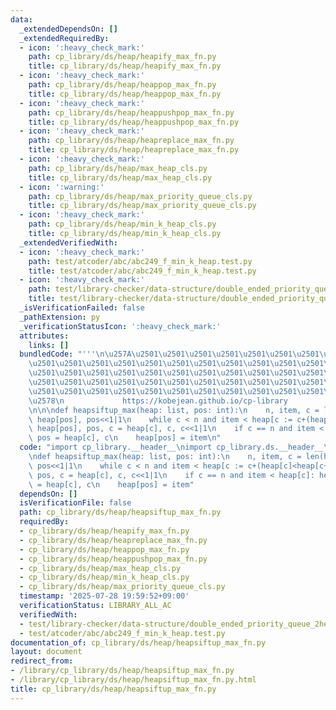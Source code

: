 ```yaml
---
data:
  _extendedDependsOn: []
  _extendedRequiredBy:
  - icon: ':heavy_check_mark:'
    path: cp_library/ds/heap/heapify_max_fn.py
    title: cp_library/ds/heap/heapify_max_fn.py
  - icon: ':heavy_check_mark:'
    path: cp_library/ds/heap/heappop_max_fn.py
    title: cp_library/ds/heap/heappop_max_fn.py
  - icon: ':heavy_check_mark:'
    path: cp_library/ds/heap/heappushpop_max_fn.py
    title: cp_library/ds/heap/heappushpop_max_fn.py
  - icon: ':heavy_check_mark:'
    path: cp_library/ds/heap/heapreplace_max_fn.py
    title: cp_library/ds/heap/heapreplace_max_fn.py
  - icon: ':heavy_check_mark:'
    path: cp_library/ds/heap/max_heap_cls.py
    title: cp_library/ds/heap/max_heap_cls.py
  - icon: ':warning:'
    path: cp_library/ds/heap/max_priority_queue_cls.py
    title: cp_library/ds/heap/max_priority_queue_cls.py
  - icon: ':heavy_check_mark:'
    path: cp_library/ds/heap/min_k_heap_cls.py
    title: cp_library/ds/heap/min_k_heap_cls.py
  _extendedVerifiedWith:
  - icon: ':heavy_check_mark:'
    path: test/atcoder/abc/abc249_f_min_k_heap.test.py
    title: test/atcoder/abc/abc249_f_min_k_heap.test.py
  - icon: ':heavy_check_mark:'
    path: test/library-checker/data-structure/double_ended_priority_queue_2heaps_fast_heapq.test.py
    title: test/library-checker/data-structure/double_ended_priority_queue_2heaps_fast_heapq.test.py
  _isVerificationFailed: false
  _pathExtension: py
  _verificationStatusIcon: ':heavy_check_mark:'
  attributes:
    links: []
  bundledCode: "'''\n\u257A\u2501\u2501\u2501\u2501\u2501\u2501\u2501\u2501\u2501\u2501\
    \u2501\u2501\u2501\u2501\u2501\u2501\u2501\u2501\u2501\u2501\u2501\u2501\u2501\
    \u2501\u2501\u2501\u2501\u2501\u2501\u2501\u2501\u2501\u2501\u2501\u2501\u2501\
    \u2501\u2501\u2501\u2501\u2501\u2501\u2501\u2501\u2501\u2501\u2501\u2501\u2501\
    \u2501\u2501\u2501\u2501\u2501\u2501\u2501\u2501\u2501\u2501\u2501\u2501\u2501\
    \u2578\n             https://kobejean.github.io/cp-library               \n'''\n\
    \n\n\ndef heapsiftup_max(heap: list, pos: int):\n    n, item, c = len(heap)-1,\
    \ heap[pos], pos<<1|1\n    while c < n and item < heap[c := c+(heap[c]<heap[c+1])]:\
    \ heap[pos], pos, c = heap[c], c, c<<1|1\n    if c == n and item < heap[c]: heap[pos],\
    \ pos = heap[c], c\n    heap[pos] = item\n"
  code: "import cp_library.__header__\nimport cp_library.ds.__header__\nimport cp_library.ds.heap.__header__\n\
    \ndef heapsiftup_max(heap: list, pos: int):\n    n, item, c = len(heap)-1, heap[pos],\
    \ pos<<1|1\n    while c < n and item < heap[c := c+(heap[c]<heap[c+1])]: heap[pos],\
    \ pos, c = heap[c], c, c<<1|1\n    if c == n and item < heap[c]: heap[pos], pos\
    \ = heap[c], c\n    heap[pos] = item"
  dependsOn: []
  isVerificationFile: false
  path: cp_library/ds/heap/heapsiftup_max_fn.py
  requiredBy:
  - cp_library/ds/heap/heapify_max_fn.py
  - cp_library/ds/heap/heapreplace_max_fn.py
  - cp_library/ds/heap/heappop_max_fn.py
  - cp_library/ds/heap/heappushpop_max_fn.py
  - cp_library/ds/heap/max_heap_cls.py
  - cp_library/ds/heap/min_k_heap_cls.py
  - cp_library/ds/heap/max_priority_queue_cls.py
  timestamp: '2025-07-28 19:59:52+09:00'
  verificationStatus: LIBRARY_ALL_AC
  verifiedWith:
  - test/library-checker/data-structure/double_ended_priority_queue_2heaps_fast_heapq.test.py
  - test/atcoder/abc/abc249_f_min_k_heap.test.py
documentation_of: cp_library/ds/heap/heapsiftup_max_fn.py
layout: document
redirect_from:
- /library/cp_library/ds/heap/heapsiftup_max_fn.py
- /library/cp_library/ds/heap/heapsiftup_max_fn.py.html
title: cp_library/ds/heap/heapsiftup_max_fn.py
---
```

